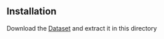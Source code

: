 ## Installation
Download the [Dataset](https://www.dropbox.com/s/h7aplzzj6om6rqd/data_road.zip?dl=0)
and extract it in this directory